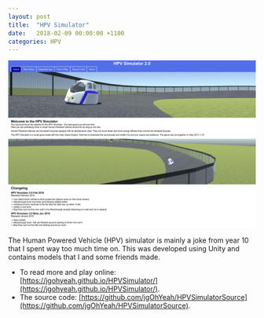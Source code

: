 ```yaml
---
layout: post
title:  "HPV Simulator"
date:   2018-02-09 00:00:00 +1100
categories: HPV
---
```


![HPV Simulator website screenshot](/assets/images/2023-02-09-hpv-simulator.png)

The Human Powered Vehicle (HPV) simulator is mainly a joke from year 10 that I
spent way too much time on. This was developed using Unity and contains models
that I and some friends made.

- To read more and play online: [https://jgohyeah.github.io/HPVSimulator/](https://jgohyeah.github.io/HPVSimulator/).
- The source code: [https://github.com/jgOhYeah/HPVSimulatorSource](https://github.com/jgOhYeah/HPVSimulatorSource).